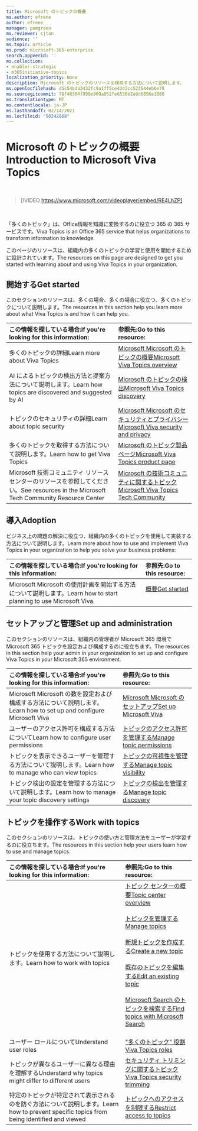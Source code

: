 ```yaml
---
title: Microsoft のトピックの概要
ms.author: efrene
author: efrene
manager: pamgreen
ms.reviewer: cjtan
audience: ''
ms.topic: article
ms.prod: microsoft-365-enterprise
search.appverid: ''
ms.collection:
- enabler-strategic
- m365initiative-topics
localization_priority: None
description: Microsoft のトピックのリソースを検索する方法について説明します。
ms.openlocfilehash: d5c54bda3432fc9a1ff5ce4342cc523544eb6e78
ms.sourcegitcommit: 78f48304f990e969a052fe6536b2e8d6856e1086
ms.translationtype: MT
ms.contentlocale: ja-JP
ms.lasthandoff: 02/14/2021
ms.locfileid: "50242868"
---
```

# <a name="introduction-to-microsoft-viva-topics"></a><span data-ttu-id="bee7c-103">Microsoft のトピックの概要</span><span class="sxs-lookup"><span data-stu-id="bee7c-103">Introduction to Microsoft Viva Topics</span></span>

</br>

> [!VIDEO https://www.microsoft.com/videoplayer/embed/RE4LhZP]  

</br>


<span data-ttu-id="bee7c-104">「多くのトピック」は、Office情報を知識に変換するのに役立つ 365 の 365 サービスです。</span><span class="sxs-lookup"><span data-stu-id="bee7c-104">Viva Topics is an Office 365 service that helps organizations to transform information to knowledge.</span></span>

<span data-ttu-id="bee7c-105">このページのリソースは、組織内の多くのトピックの学習と使用を開始するために設計されています。</span><span class="sxs-lookup"><span data-stu-id="bee7c-105">The resources on this page are designed to get you started with learning about and using Viva Topics in your organization.</span></span>

## <a name="get-started"></a><span data-ttu-id="bee7c-106">開始する</span><span class="sxs-lookup"><span data-stu-id="bee7c-106">Get started</span></span>

<span data-ttu-id="bee7c-107">このセクションのリソースは、多くの場合、多くの場合に役立つ、多くのトピックについて説明します。</span><span class="sxs-lookup"><span data-stu-id="bee7c-107">The resources in this section help you learn more about what Viva Topics  is and how it can help you.</span></span>

| <span data-ttu-id="bee7c-108">この情報を探している場合:</span><span class="sxs-lookup"><span data-stu-id="bee7c-108">If you're looking for this information:</span></span> | <span data-ttu-id="bee7c-109">参照先:</span><span class="sxs-lookup"><span data-stu-id="bee7c-109">Go to this resource:</span></span> |
|:-----|:-----|
|<span data-ttu-id="bee7c-110">多くのトピックの詳細</span><span class="sxs-lookup"><span data-stu-id="bee7c-110">Learn more about Viva Topics</span></span>|[<span data-ttu-id="bee7c-111">Microsoft Microsoft のトピックの概要</span><span class="sxs-lookup"><span data-stu-id="bee7c-111">Microsoft Viva Topics overview</span></span>](topic-experiences-overview.md)|
|<span data-ttu-id="bee7c-112">AI によるトピックの検出方法と提案方法について説明します。</span><span class="sxs-lookup"><span data-stu-id="bee7c-112">Learn how topics are discovered and suggested by AI</span></span>|[<span data-ttu-id="bee7c-113">Microsoft のトピックの検出</span><span class="sxs-lookup"><span data-stu-id="bee7c-113">Microsoft Viva Topics discovery</span></span>](topic-experiences-discovery.md)|
|<span data-ttu-id="bee7c-114">トピックのセキュリティの詳細</span><span class="sxs-lookup"><span data-stu-id="bee7c-114">Learn about topic security</span></span>|[<span data-ttu-id="bee7c-115">Microsoft Microsoft のセキュリティとプライバシー</span><span class="sxs-lookup"><span data-stu-id="bee7c-115">Microsoft Viva security and privacy</span></span>](topic-experiences-security-privacy.md)|
|<span data-ttu-id="bee7c-116">多くのトピックを取得する方法について説明します。</span><span class="sxs-lookup"><span data-stu-id="bee7c-116">Learn how to get Viva Topics</span></span>|[<span data-ttu-id="bee7c-117">Microsoft のトピック製品ページ</span><span class="sxs-lookup"><span data-stu-id="bee7c-117">Microsoft Viva Topics product page</span></span>](https://www.microsoft.com/microsoft-viva/topics?activetab=pivot%3aoverviewtab)|
|<span data-ttu-id="bee7c-118">Microsoft 技術コミュニティ リソース センターのリソースを参照してください。</span><span class="sxs-lookup"><span data-stu-id="bee7c-118">See resources in the Microsoft Tech Community Resource Center</span></span>|[<span data-ttu-id="bee7c-119">Microsoft の技術コミュニティに関するトピック</span><span class="sxs-lookup"><span data-stu-id="bee7c-119">Microsoft Viva Topics Tech Community</span></span>](https://resources.techcommunity.microsoft.com/viva-topics/)|



## <a name="adoption"></a><span data-ttu-id="bee7c-120">導入</span><span class="sxs-lookup"><span data-stu-id="bee7c-120">Adoption</span></span>

<span data-ttu-id="bee7c-121">ビジネス上の問題の解決に役立つ、組織内の多くのトピックを使用して実装する方法について説明します。</span><span class="sxs-lookup"><span data-stu-id="bee7c-121">Learn more about how to use and implement Viva Topics in your organization to help you solve your business problems:</span></span> 

| <span data-ttu-id="bee7c-122">この情報を探している場合:</span><span class="sxs-lookup"><span data-stu-id="bee7c-122">If you're looking for this information:</span></span> | <span data-ttu-id="bee7c-123">参照先:</span><span class="sxs-lookup"><span data-stu-id="bee7c-123">Go to this resource:</span></span> |
|:-----|:-----|
|<span data-ttu-id="bee7c-124">Microsoft Microsoft の使用計画を開始する方法について説明します。</span><span class="sxs-lookup"><span data-stu-id="bee7c-124">Learn how to start planning to use Microsoft Viva.</span></span> |[<span data-ttu-id="bee7c-125">概要</span><span class="sxs-lookup"><span data-stu-id="bee7c-125">Get started</span></span>](topics-adoption-getstarted.md)<br><br>|  

## <a name="set-up-and-administration"></a><span data-ttu-id="bee7c-126">セットアップと管理</span><span class="sxs-lookup"><span data-stu-id="bee7c-126">Set up and administration</span></span>

<span data-ttu-id="bee7c-127">このセクションのリソースは、組織内の管理者が Microsoft 365 環境で Microsoft 365 トピックを設定および構成するのに役立ちます。</span><span class="sxs-lookup"><span data-stu-id="bee7c-127">The resources in this section help your admin in your organization to set up and configure Viva Topics in your Microsoft 365 environment.</span></span>

| <span data-ttu-id="bee7c-128">この情報を探している場合:</span><span class="sxs-lookup"><span data-stu-id="bee7c-128">If you're looking for this information:</span></span> | <span data-ttu-id="bee7c-129">参照先:</span><span class="sxs-lookup"><span data-stu-id="bee7c-129">Go to this resource:</span></span> |
|:-----|:-----|
|<span data-ttu-id="bee7c-130">Microsoft Microsoft の数を設定および構成する方法について説明します。</span><span class="sxs-lookup"><span data-stu-id="bee7c-130">Learn how to set up and configure Microsoft Viva</span></span>|[<span data-ttu-id="bee7c-131">Microsoft Microsoft のセットアップ</span><span class="sxs-lookup"><span data-stu-id="bee7c-131">Set up Microsoft Viva</span></span>](set-up-topic-experiences.md)|
|<span data-ttu-id="bee7c-132">ユーザーのアクセス許可を構成する方法について</span><span class="sxs-lookup"><span data-stu-id="bee7c-132">Learn how to configure user permissions</span></span>|[<span data-ttu-id="bee7c-133">トピックのアクセス許可を管理する</span><span class="sxs-lookup"><span data-stu-id="bee7c-133">Manage topic permissions</span></span>](topic-experiences-user-permissions.md)|
|<span data-ttu-id="bee7c-134">トピックを表示できるユーザーを管理する方法について説明します。</span><span class="sxs-lookup"><span data-stu-id="bee7c-134">Learn how to manage who can view topics</span></span>|[<span data-ttu-id="bee7c-135">トピックの可視性を管理する</span><span class="sxs-lookup"><span data-stu-id="bee7c-135">Manage topic visibility</span></span>](topic-experiences-knowledge-rules.md)|
|<span data-ttu-id="bee7c-136">トピック検出の設定を管理する方法について説明します。</span><span class="sxs-lookup"><span data-stu-id="bee7c-136">Learn how to manage your topic discovery settings</span></span>|[<span data-ttu-id="bee7c-137">トピックの検出を管理する</span><span class="sxs-lookup"><span data-stu-id="bee7c-137">Manage topic discovery</span></span>](topic-experiences-discovery.md)|

## <a name="work-with-topics"></a><span data-ttu-id="bee7c-138">トピックを操作する</span><span class="sxs-lookup"><span data-stu-id="bee7c-138">Work with topics</span></span>

<span data-ttu-id="bee7c-139">このセクションのリソースは、トピックの使い方と管理方法をユーザーが学習するのに役立ちます。</span><span class="sxs-lookup"><span data-stu-id="bee7c-139">The resources in this section help your users learn how to use and manage topics.</span></span>

| <span data-ttu-id="bee7c-140">この情報を探している場合:</span><span class="sxs-lookup"><span data-stu-id="bee7c-140">If you're looking for this information:</span></span> | <span data-ttu-id="bee7c-141">参照先:</span><span class="sxs-lookup"><span data-stu-id="bee7c-141">Go to this resource:</span></span> |
|:-----|:-----|
|<span data-ttu-id="bee7c-142">トピックを使用する方法について説明します。</span><span class="sxs-lookup"><span data-stu-id="bee7c-142">Learn how to work with topics</span></span>|[<span data-ttu-id="bee7c-143">トピック センターの概要</span><span class="sxs-lookup"><span data-stu-id="bee7c-143">Topic center overview</span></span>](topic-center-overview.md)<br><br>[<span data-ttu-id="bee7c-144">トピックを管理する</span><span class="sxs-lookup"><span data-stu-id="bee7c-144">Manage topics</span></span>](manage-topics.md)<br><br>[<span data-ttu-id="bee7c-145">新規トピックを作成する</span><span class="sxs-lookup"><span data-stu-id="bee7c-145">Create a new topic</span></span>](create-a-topic.md)<br><br>[<span data-ttu-id="bee7c-146">既存のトピックを編集する</span><span class="sxs-lookup"><span data-stu-id="bee7c-146">Edit an existing topic</span></span>](edit-a-topic.md)<br><br>[<span data-ttu-id="bee7c-147">Microsoft Search のトピックを検索する</span><span class="sxs-lookup"><span data-stu-id="bee7c-147">Find topics with Microsoft Search</span></span>](search.md)<br><br>|
|<span data-ttu-id="bee7c-148">ユーザー ロールについて</span><span class="sxs-lookup"><span data-stu-id="bee7c-148">Understand user roles</span></span>|[<span data-ttu-id="bee7c-149">"多くのトピック" 役割</span><span class="sxs-lookup"><span data-stu-id="bee7c-149">Viva Topics roles</span></span>](topic-experiences-roles.md)|
|<span data-ttu-id="bee7c-150">トピックが異なるユーザーに異なる理由を理解する</span><span class="sxs-lookup"><span data-stu-id="bee7c-150">Understand why topics might differ to different users</span></span>|[<span data-ttu-id="bee7c-151">セキュリティ トリミングに関するトピック</span><span class="sxs-lookup"><span data-stu-id="bee7c-151">Viva Topics security trimming</span></span>](topic-experiences-security-trimming.md)|
|<span data-ttu-id="bee7c-152">特定のトピックが特定されて表示されるのを防ぐ方法について説明します。</span><span class="sxs-lookup"><span data-stu-id="bee7c-152">Learn how to prevent specific topics from being identified and viewed</span></span>|[<span data-ttu-id="bee7c-153">トピックへのアクセスを制限する</span><span class="sxs-lookup"><span data-stu-id="bee7c-153">Restrict access to topics</span></span>](restrict-access-to-topics.md)|





